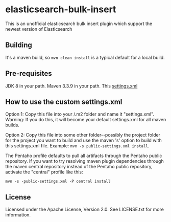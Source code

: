 # elasticsearch-bulk-insert
This is an unofficial elasticsearch bulk insert plugin which support the newest version of Elasticsearch


Building
--------
It's a maven build, so `mvn clean install` is a typical default for a local build.

Pre-requisites
---------------
JDK 8 in your path.
Maven 3.3.9 in your path.
This [settings.xml](https://raw.githubusercontent.com/pentaho/maven-parent-poms/master/maven-support-files/settings.xml)

How to use the custom settings.xml
---------------
Option 1: Copy this file into your <user-home>/.m2 folder and name it "settings.xml". 
Warning: If you do this, it will become your default settings.xml for all maven builds.

Option 2: Copy this file into some other folder--possibly the project folder for the project you want to build and use the maven 's' option to build with this settings.xml file. Example: `mvn -s public-settings.xml install`.

The Pentaho profile defaults to pull all artifacts through the Pentaho public repository. 
If you want to try resolving maven plugin dependencies through the maven central repository instead of the Pentaho public repository, activate the "central" profile like this:

`mvn -s -public-settings.xml -P central install`


License
-------
Licensed under the Apache License, Version 2.0. See LICENSE.txt for more information.